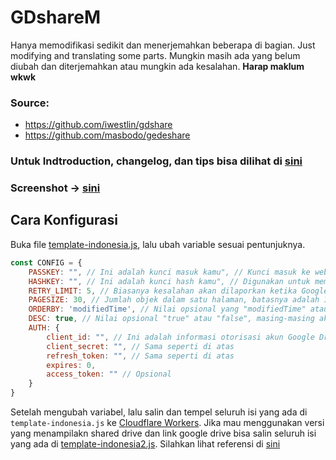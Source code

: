 # GDshareM
Hanya memodifikasi sedikit dan menerjemahkan beberapa di bagian.  Just modifying and translating some parts. 
Mungkin masih ada yang belum diubah dan diterjemahkan atau mungkin ada kesalahan. **Harap maklum wkwk**
### Source: ###
* https://github.com/iwestlin/gdshare
* https://github.com/masbodo/gedeshare

### Untuk Indtroduction, changelog, dan tips bisa dilihat di [sini](dist/README.md)

### Screenshot -> [sini](https://i.im.ge/2021/09/01/Q10mUT.jpg)

## Cara Konfigurasi
Buka file [template-indonesia.js](./template-indonesia.js), lalu ubah variable sesuai pentunjuknya.
```javascript
const CONFIG = {
    PASSKEY: "", // Ini adalah kunci masuk kamu", // Kunci masuk ke web sebagai administrator, silakan buat sendiri dan serumit mungkin
    HASHKEY: "", // Ini adalah kunci hash kamu", // Digunakan untuk memverifikasi link download dan share link yang kamu buat. Silahkan buat sendiri dan serumit mungkin. Setelah diubah, link download dan share link yang dibuat sebelumnya menjadi tidak valid
    RETRY_LIMIT: 5, // Biasanya kesalahan akan dilaporkan ketika Google Drive Api dipanggil untuk membaca direktori, berikut ini adalah jumlah maksimum percobaan ulang yang diizinkan
    PAGESIZE: 30, // Jumlah objek dalam satu halaman, batasnya adalah 1000
    ORDERBY: 'modifiedTime', // Nilai opsional yang "modifiedTime" atau "name", masing-masing akan menguurutkan file berdasarkan Terakhir kali diubah dan menurut nama file
    DESC: true, // Nilai opsional "true" atau "false", masing-masing akan menampilkan file diurutan dari atas atau terbalik/dari bawah
    AUTH: {
        client_id: "", // Ini adalah informasi otorisasi akun Google Drive pribadi kamu, sama seperti goindex
        client_secret: "", // Sama seperti di atas
        refresh_token: "", // Sama seperti di atas
        expires: 0,
        access_token: "" // Opsional
    }
}
```
Setelah mengubah variabel, lalu salin dan tempel seluruh isi yang ada di `template-indonesia.js`  ke [Cloudflare Workers](https://workers.cloudflare.com/).  Jika mau menggunakan versi yang menampilakn shared drive dan link google drive bisa salin seluruh isi yang ada di [template-indonesia2.js](./template-indonesia2.js). Silahkan lihat referensi di [sini](https://www.jiyiblog.com/archives/031279.html)
